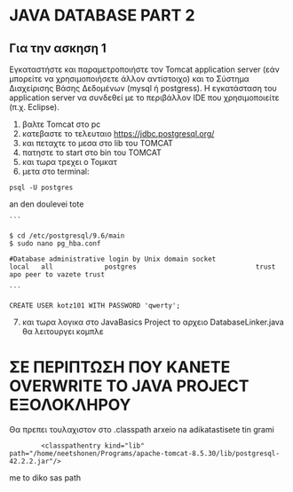 # JAVA DATABASE PART 2

## Για την ασκηση 1

Εγκαταστήστε και παραμετροποιήστε τον Tomcat application server (εάν
 μπορείτε να χρησιμοποιήσετε άλλον αντίστοιχο) και το Σύστημα
Διαχείρισης Βάσης Δεδομένων (mysql ή postgress). Η εγκατάσταση του application
server να συνδεθεί με το περιβάλλον IDE που χρησιμοποιείτε (π.χ. Eclipse).


1. βαλτε Tomcat στο pc
2. κατεβαστε το τελευταιο https://jdbc.postgresql.org/
3. και πεταχτε το μεσα στο lib του TOMCAT
4. πατηστε το start στο bin του TOMCAT
5. και τωρα τρεχει ο Τομκατ 
6. μετα στο terminal:
```
psql -U postgres
```

   an den doulevei tote

	```
	
	$ cd /etc/postgresql/9.6/main
	$ sudo nano pg_hba.conf 
	
	#Database administrative login by Unix domain socket
	local   all             postgres                              trust
	apo peer to vazete trust

	```
```
CREATE USER kotz101 WITH PASSWORD 'qwerty';
```
7. και τωρα λογικα στο JavaBasics Project το αρχειο DatabaseLinker.java θα λειτουργει κομπλε
# ΣΕ ΠΕΡΙΠΤΩΣΗ ΠΟΥ ΚΑΝΕΤΕ OVERWRITE ΤΟ JAVA PROJECT EΞΟΛΟΚΛΗΡΟΥ
Θα πρεπει τουλαχιστον στο .classpath arxeio na adikatastisete tin grami
```
		<classpathentry kind="lib" path="/home/neetshonen/Programs/apache-tomcat-8.5.30/lib/postgresql-42.2.2.jar"/>

```
me to diko sas path
